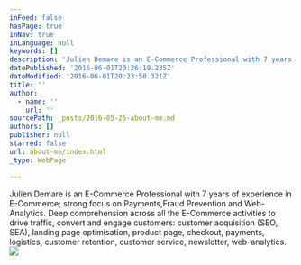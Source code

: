 ```yaml
---
inFeed: false
hasPage: true
inNav: true
inLanguage: null
keywords: []
description: 'Julien Demare is an E-Commerce Professional with 7 years of experience in E-Commerce; strong focus on Payments,Fraud Prevention and Web-Analytics. Deep comprehension across all the E-Commerce activities to drive traffic, convert and engage customers: customer acquisition (SEO, SEA), landing page optimisation, product page, checkout, payments, logistics, customer retention, customer service, newsletter, web-analytics.'
datePublished: '2016-06-01T20:26:19.235Z'
dateModified: '2016-06-01T20:23:50.321Z'
title: ''
author:
  - name: ''
    url: ''
sourcePath: _posts/2016-05-25-about-me.md
authors: []
publisher: null
starred: false
url: about-me/index.html
_type: WebPage

---
```

Julien Demare is an E-Commerce Professional with 7 years of experience in E-Commerce; strong focus on Payments,Fraud Prevention and Web-Analytics. Deep comprehension across all the E-Commerce activities to drive traffic, convert and engage customers: customer acquisition (SEO, SEA), landing page optimisation, product page, checkout, payments, logistics, customer retention, customer service, newsletter, web-analytics.
![](https://s3-us-west-2.amazonaws.com/the-grid-img/p/d3864350c7109c666ff9d350314622c3a78573ab.jpg)
